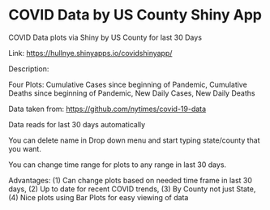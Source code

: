 # COVID Data by US County Shiny App

COVID Data plots via Shiny by US County for last 30 Days



Link: https://hullnye.shinyapps.io/covidshinyapp/



Description:

Four Plots: Cumulative Cases since beginning of Pandemic, Cumulative Deaths since beginning of Pandemic, New Daily Cases, New Daily Deaths


Data taken from: https://github.com/nytimes/covid-19-data

Data reads for last 30 days automatically

You can delete name in Drop down menu and start typing state/county that you want. 

You can change time range for plots to any range in last 30 days.


Advantages: (1) Can change plots based on needed time frame in last 30 days, (2) Up to date for recent COVID trends, (3) By County not just State, (4) Nice plots using Bar Plots for easy viewing of data



